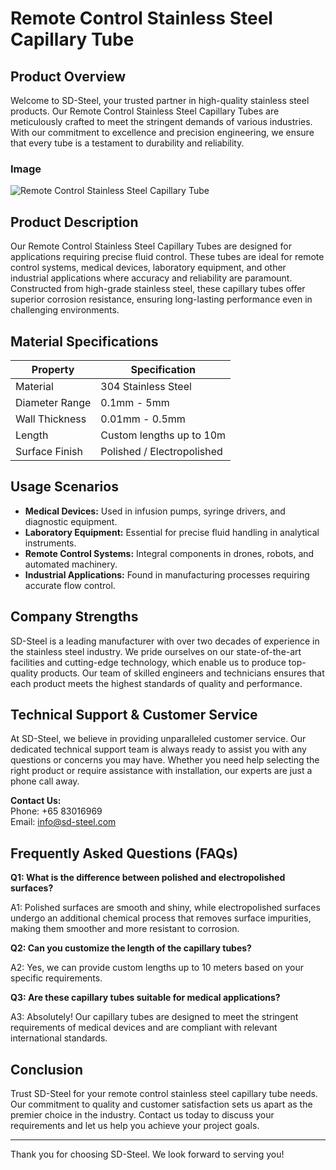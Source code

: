 # Remote Control Stainless Steel Capillary Tube

## Product Overview

Welcome to SD-Steel, your trusted partner in high-quality stainless steel products. Our Remote Control Stainless Steel Capillary Tubes are meticulously crafted to meet the stringent demands of various industries. With our commitment to excellence and precision engineering, we ensure that every tube is a testament to durability and reliability.

### Image
![Remote Control Stainless Steel Capillary Tube](https://github.com/user-attachments/assets/2567258e-e124-4816-932d-1809bd27ef0b)

## Product Description

Our Remote Control Stainless Steel Capillary Tubes are designed for applications requiring precise fluid control. These tubes are ideal for remote control systems, medical devices, laboratory equipment, and other industrial applications where accuracy and reliability are paramount. Constructed from high-grade stainless steel, these capillary tubes offer superior corrosion resistance, ensuring long-lasting performance even in challenging environments.

## Material Specifications

| Property          | Specification               |
|-------------------|-----------------------------|
| Material          | 304 Stainless Steel         |
| Diameter Range    | 0.1mm - 5mm                 |
| Wall Thickness    | 0.01mm - 0.5mm              |
| Length            | Custom lengths up to 10m    |
| Surface Finish    | Polished / Electropolished  |

## Usage Scenarios

- **Medical Devices:** Used in infusion pumps, syringe drivers, and diagnostic equipment.
- **Laboratory Equipment:** Essential for precise fluid handling in analytical instruments.
- **Remote Control Systems:** Integral components in drones, robots, and automated machinery.
- **Industrial Applications:** Found in manufacturing processes requiring accurate flow control.

## Company Strengths

SD-Steel is a leading manufacturer with over two decades of experience in the stainless steel industry. We pride ourselves on our state-of-the-art facilities and cutting-edge technology, which enable us to produce top-quality products. Our team of skilled engineers and technicians ensures that each product meets the highest standards of quality and performance.

## Technical Support & Customer Service

At SD-Steel, we believe in providing unparalleled customer service. Our dedicated technical support team is always ready to assist you with any questions or concerns you may have. Whether you need help selecting the right product or require assistance with installation, our experts are just a phone call away.

**Contact Us:**  
Phone: +65 83016969  
Email: info@sd-steel.com

## Frequently Asked Questions (FAQs)

**Q1: What is the difference between polished and electropolished surfaces?**

A1: Polished surfaces are smooth and shiny, while electropolished surfaces undergo an additional chemical process that removes surface impurities, making them smoother and more resistant to corrosion.

**Q2: Can you customize the length of the capillary tubes?**

A2: Yes, we can provide custom lengths up to 10 meters based on your specific requirements.

**Q3: Are these capillary tubes suitable for medical applications?**

A3: Absolutely! Our capillary tubes are designed to meet the stringent requirements of medical devices and are compliant with relevant international standards.

## Conclusion

Trust SD-Steel for your remote control stainless steel capillary tube needs. Our commitment to quality and customer satisfaction sets us apart as the premier choice in the industry. Contact us today to discuss your requirements and let us help you achieve your project goals.

---

Thank you for choosing SD-Steel. We look forward to serving you!